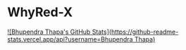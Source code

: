 # WhyRed-X

[![Bhupendra Thapa's GitHub Stats](https://github-readme-stats.vercel.app/api?username=Bhupendra Thapa)](https://github.com/whyredx/github-readme-stats)
